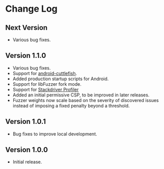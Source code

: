 Change Log
==========

## Next Version
- Various bug fixes.

## Version 1.1.0
- Various bug fixes.
- Support for
  [android-cuttlefish](https://github.com/google/android-cuttlefish).
- Added production startup scripts for Android.
- Support for libFuzzer fork mode.
- Support for [Stackdriver Profiler](https://cloud.google.com/profiler/)
- Added an initial permissive CSP, to be improved in later releases.
- Fuzzer weights now scale based on the severity of discovered issues instead of
  imposing a fixed penalty beyond a threshold.

## Version 1.0.1
- Bug fixes to improve local development.

## Version 1.0.0
- Initial release.
